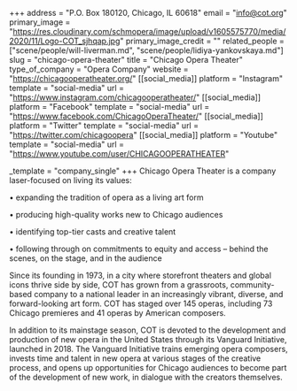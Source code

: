+++
address = "P.O. Box 180120, Chicago, IL 60618"
email = "info@cot.org"
primary_image = "https://res.cloudinary.com/schmopera/image/upload/v1605575770/media/2020/11/Logo-COT_sjhqap.jpg"
primary_image_credit = ""
related_people = ["scene/people/will-liverman.md", "scene/people/lidiya-yankovskaya.md"]
slug = "chicago-opera-theater"
title = "Chicago Opera Theater"
type_of_company = "Opera Company"
website = "https://chicagooperatheater.org/"
[[social_media]]
platform = "Instagram"
template = "social-media"
url = "https://www.instagram.com/chicagooperatheater/"
[[social_media]]
platform = "Facebook"
template = "social-media"
url = "https://www.facebook.com/ChicagoOperaTheater/"
[[social_media]]
platform = "Twitter"
template = "social-media"
url = "https://twitter.com/chicagoopera"
[[social_media]]
platform = "Youtube"
template = "social-media"
url = "https://www.youtube.com/user/CHICAGOOPERATHEATER"

_template = "company_single"
+++
Chicago Opera Theater is a company laser-focused on living its values: 

• expanding the tradition of opera as a living art form

• producing high-quality works new to Chicago audiences

• identifying top-tier casts and creative talent

• following through on commitments to equity and access – behind the scenes, on the stage, and in the audience

Since its founding in 1973, in a city where storefront theaters and global icons thrive side by side, COT has grown from a grassroots, community-based company to a national leader in an increasingly vibrant, diverse, and forward-looking art form. COT has staged over 145 operas, including 73 Chicago premieres and 41 operas by American composers.

In addition to its mainstage season, COT is devoted to the development and production of new opera in the United States through its Vanguard Initiative, launched in 2018. The Vanguard Initiative trains emerging opera composers, invests time and talent in new opera at various stages of the creative process, and opens up opportunities for Chicago audiences to become part of the development of new work, in dialogue with the creators themselves.